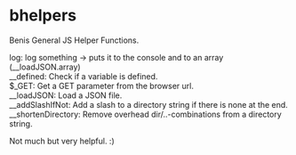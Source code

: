 # bhelpers
Benis General JS Helper Functions.

log: log something -> puts it to the console and to an array (__loadJSON.array)    
__defined: Check if a variable is defined.    
$_GET: Get a GET parameter from the browser url.    
__loadJSON: Load a JSON file.   
__addSlashIfNot: Add a slash to a directory string if there is none at the end.
__shortenDirectory: Remove overhead dir/..-combinations from a directory string.

Not much but very helpful. :)
